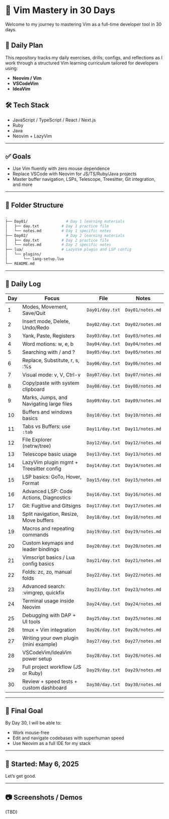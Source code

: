 # 🧠 Vim Mastery in 30 Days

Welcome to my journey to mastering Vim as a full-time developer tool in 30 days.

## 📅 Daily Plan

This repository tracks my daily exercises, drills, configs, and reflections as I work through a structured Vim learning curriculum tailored for developers using:

- **Neovim / Vim**
- **VSCodeVim**
- **IdeaVim**

## 🛠 Tech Stack

- JavaScript / TypeScript / React / Next.js
- Ruby
- Java
- Neovim + LazyVim

---

## ✅ Goals

- Use Vim fluently with zero mouse dependence
- Replace VSCode with Neovim for JS/TS/Ruby/Java projects
- Master buffer navigation, LSPs, Telescope, Treesitter, Git integration, and more

---

## 📂 Folder Structure

```bash
.
├── Day01/                 # Day 1 learning materials
│   ├── day.txt          # Day 1 practice file
│   └── notes.md         # Day 1 specific notes
├── Day02/                 # Day 2 learning materials
│   ├── day.txt          # Day 2 practice file
│   └── notes.md         # Day 2 specific notes
├── lua/                 # LazyVim plugin and LSP config
│   └── plugins/
│       └── lang-setup.lua
└── README.md
```

---

## 📓 Daily Log

| Day | Focus                                    | File            | Notes            |
| --- | ---------------------------------------- | --------------- | ---------------- |
| 1   | Modes, Movement, Save/Quit               | `Day01/day.txt` | `Day01/notes.md` |
| 2   | Insert mode, Delete, Undo/Redo           | `Day02/day.txt` | `Day02/notes.md` |
| 3   | Yank, Paste, Registers                   | `Day03/day.txt` | `Day03/notes.md` |
| 4   | Word motions: w, e, b                    | `Day04/day.txt` | `Day04/notes.md` |
| 5   | Searching with / and ?                   | `Day05/day.txt` | `Day05/notes.md` |
| 6   | Replace, Substitute, r, s, :%s           | `Day06/day.txt` | `Day06/notes.md` |
| 7   | Visual mode: v, V, Ctrl-v                | `Day07/day.txt` | `Day07/notes.md` |
| 8   | Copy/paste with system clipboard         | `Day08/day.txt` | `Day08/notes.md` |
| 9   | Marks, Jumps, and Navigating large files | `Day09/day.txt` | `Day09/notes.md` |
| 10  | Buffers and windows basics               | `Day10/day.txt` | `Day10/notes.md` |
| 11  | Tabs vs Buffers: use `:tab`              | `Day11/day.txt` | `Day11/notes.md` |
| 12  | File Explorer (netrw/tree)               | `Day12/day.txt` | `Day12/notes.md` |
| 13  | Telescope basic usage                    | `Day13/day.txt` | `Day13/notes.md` |
| 14  | LazyVim plugin mgmt + Treesitter config  | `Day14/day.txt` | `Day14/notes.md` |
| 15  | LSP basics: GoTo, Hover, Format          | `Day15/day.txt` | `Day15/notes.md` |
| 16  | Advanced LSP: Code Actions, Diagnostics  | `Day16/day.txt` | `Day16/notes.md` |
| 17  | Git: Fugitive and Gitsigns               | `Day17/day.txt` | `Day17/notes.md` |
| 18  | Split navigation, Resize, Move buffers   | `Day18/day.txt` | `Day18/notes.md` |
| 19  | Macros and repeating commands            | `Day19/day.txt` | `Day19/notes.md` |
| 20  | Custom keymaps and leader bindings       | `Day20/day.txt` | `Day20/notes.md` |
| 21  | Vimscript basics / Lua config basics     | `Day21/day.txt` | `Day21/notes.md` |
| 22  | Folds: zc, zo, manual folds              | `Day22/day.txt` | `Day22/notes.md` |
| 23  | Advanced search: :vimgrep, quickfix      | `Day23/day.txt` | `Day23/notes.md` |
| 24  | Terminal usage inside Neovim             | `Day24/day.txt` | `Day24/notes.md` |
| 25  | Debugging with DAP + UI tools            | `Day25/day.txt` | `Day25/notes.md` |
| 26  | tmux + Vim integration                   | `Day26/day.txt` | `Day26/notes.md` |
| 27  | Writing your own plugin (mini example)   | `Day27/day.txt` | `Day27/notes.md` |
| 28  | VSCodeVim/IdeaVim power setup            | `Day28/day.txt` | `Day28/notes.md` |
| 29  | Full project workflow (JS or Ruby)       | `Day29/day.txt` | `Day29/notes.md` |
| 30  | Review + speed tests + custom dashboard  | `Day30/day.txt` | `Day30/notes.md` |

---

## 🏁 Final Goal

By Day 30, I will be able to:

- Work mouse-free
- Edit and navigate codebases with superhuman speed
- Use Neovim as a full IDE for my stack

---

## 📌 Started: May 6, 2025

Let’s get good.

---

## 📷 Screenshots / Demos

(TBD)
